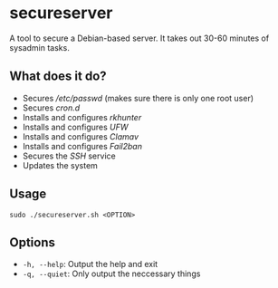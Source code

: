 # secureserver
A tool to secure a Debian-based server. It takes out 30-60 minutes of sysadmin tasks.

## What does it do?
* Secures */etc/passwd* (makes sure there is only one root user)
* Secures *cron.d*
* Installs and configures *rkhunter*
* Installs and configures *UFW*
* Installs and configures *Clamav*
* Installs and configures *Fail2ban*
* Secures the *SSH* service
* Updates the system

## Usage
`sudo ./secureserver.sh <OPTION>`

## Options
* `-h, --help`: Output the help and exit
* `-q, --quiet`: Only output the neccessary things
